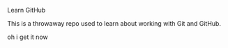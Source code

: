  Learn GitHub

This is a throwaway repo used to learn about working with Git and GitHub.

oh i get it now

